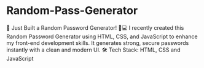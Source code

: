 # Random-Pass-Generator
🚀 Just Built a Random Password Generator! 🔐💻  I recently created this Random Password Generator using HTML, CSS, and JavaScript to enhance my front-end development skills. It generates strong, secure passwords instantly with a clean and modern UI.  🛠️ Tech Stack:  HTML, CSS and JavaScript 

